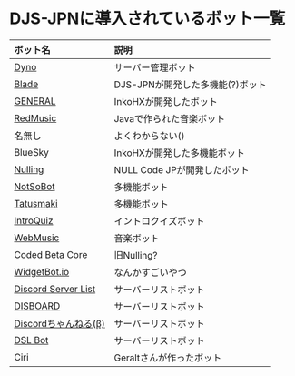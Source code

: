 # DJS-JPNに導入されているボット一覧  

| ボット名 | 説明 |
| :-- | :-- |
| [Dyno](https://www.dynobot.net/) | サーバー管理ボット |
| [Blade](https://github.com/DJS-JPN/Blade) | DJS-JPNが開発した多機能(?)ボット |
| [GENERAL](https://general.inkohx.xyz) | InkoHXが開発したボット |
| [RedMusic](https://github.com/jagrosh/MusicBot) | Javaで作られた音楽ボット |
| 名無し | よくわからない() |
| BlueSky | InkoHXが開発した多機能ボット |
| [Nulling](https://github.com/NULL-Coding/Nulling) | NULL Code JPが開発したボット |
| [NotSoBot](https://mods.nyc/help) | 多機能ボット |
| [Tatusmaki](https://tatsumaki.xyz/) | 多機能ボット |
| [IntroQuiz](https://github.com/DJS-JPN/IntroQuiz) | イントロクイズボット |
| [WebMusic](https://github.com/IntegratedDevelopmentGroup/WebMusicBot) | 音楽ボット |
| Coded Beta Core | 旧Nulling? |
| [WidgetBot.io](https://widgetbot.io/) | なんかすごいやつ |
| [Discord Server List](https://discordbots.org/servers) | サーバーリストボット |
| [DISBOARD](https://disboard.org) | サーバーリストボット |
| [Discordちゃんねる(β)](https://discha.net/) | サーバーリストボット |
| [DSL Bot](https://discord.sl) | サーバーリストボット |
| Ciri | Geraltさんが作ったボット |
